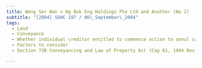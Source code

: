```yaml
---
title: Wong Ser Wan v Ng Bok Eng Holdings Pte Ltd and Another (No 2) 
subtitle: "[2004] SGHC 197 / 06\_September\_2004"
tags:
  - Land
  - Conveyance
  - Whether individual creditor entitled to commence action to annul sale and transfer of assets notwithstanding bankruptcy of debtor who executed alleged fraudulent conveyance
  - Factors to consider
  - Section 73B Conveyancing and Law of Property Act (Cap 61, 1994 Rev Ed)

---
```


